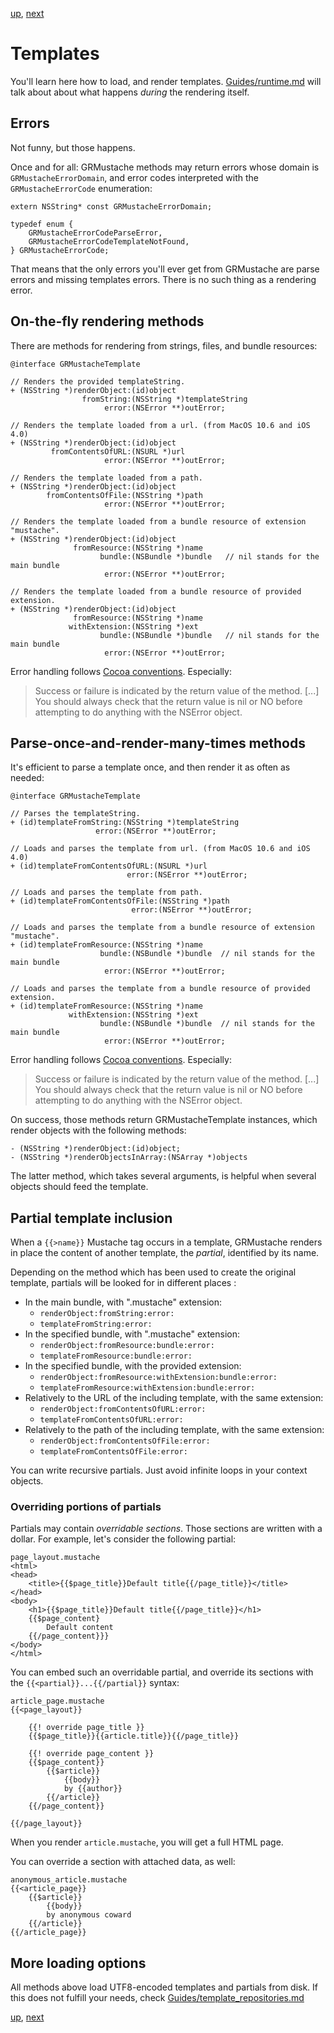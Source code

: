 [up](introduction.md), [next](template_repositories.md)

Templates
=========

You'll learn here how to load, and render templates. [Guides/runtime.md](runtime.md) will talk about about what happens *during* the rendering itself.

Errors
------

Not funny, but those happens.

Once and for all: GRMustache methods may return errors whose domain is `GRMustacheErrorDomain`, and error codes interpreted with the `GRMustacheErrorCode` enumeration:

```objc
extern NSString* const GRMustacheErrorDomain;

typedef enum {
    GRMustacheErrorCodeParseError,
    GRMustacheErrorCodeTemplateNotFound,
} GRMustacheErrorCode;
```

That means that the only errors you'll ever get from GRMustache are parse errors and missing templates errors. There is no such thing as a rendering error.

On-the-fly rendering methods
----------------------------

There are methods for rendering from strings, files, and bundle resources:
    
```objc
@interface GRMustacheTemplate

// Renders the provided templateString.
+ (NSString *)renderObject:(id)object
                fromString:(NSString *)templateString
                     error:(NSError **)outError;

// Renders the template loaded from a url. (from MacOS 10.6 and iOS 4.0)
+ (NSString *)renderObject:(id)object
         fromContentsOfURL:(NSURL *)url
                     error:(NSError **)outError;

// Renders the template loaded from a path.
+ (NSString *)renderObject:(id)object
        fromContentsOfFile:(NSString *)path
                     error:(NSError **)outError;

// Renders the template loaded from a bundle resource of extension "mustache".
+ (NSString *)renderObject:(id)object
              fromResource:(NSString *)name
                    bundle:(NSBundle *)bundle   // nil stands for the main bundle
                     error:(NSError **)outError;

// Renders the template loaded from a bundle resource of provided extension.
+ (NSString *)renderObject:(id)object
              fromResource:(NSString *)name
             withExtension:(NSString *)ext
                    bundle:(NSBundle *)bundle   // nil stands for the main bundle
                     error:(NSError **)outError;
```

Error handling follows [Cocoa conventions](https://developer.apple.com/library/ios/#documentation/Cocoa/Conceptual/ErrorHandlingCocoa/CreateCustomizeNSError/CreateCustomizeNSError.html). Especially:

> Success or failure is indicated by the return value of the method. [...] You should always check that the return value is nil or NO before attempting to do anything with the NSError object.


Parse-once-and-render-many-times methods
----------------------------------------

It's efficient to parse a template once, and then render it as often as needed:

```objc
@interface GRMustacheTemplate

// Parses the templateString.
+ (id)templateFromString:(NSString *)templateString
                   error:(NSError **)outError;

// Loads and parses the template from url. (from MacOS 10.6 and iOS 4.0)
+ (id)templateFromContentsOfURL:(NSURL *)url
                          error:(NSError **)outError;

// Loads and parses the template from path.
+ (id)templateFromContentsOfFile:(NSString *)path
                           error:(NSError **)outError;

// Loads and parses the template from a bundle resource of extension "mustache".
+ (id)templateFromResource:(NSString *)name
                    bundle:(NSBundle *)bundle  // nil stands for the main bundle
                     error:(NSError **)outError;

// Loads and parses the template from a bundle resource of provided extension.
+ (id)templateFromResource:(NSString *)name
             withExtension:(NSString *)ext
                    bundle:(NSBundle *)bundle  // nil stands for the main bundle
                     error:(NSError **)outError;
```

Error handling follows [Cocoa conventions](https://developer.apple.com/library/ios/#documentation/Cocoa/Conceptual/ErrorHandlingCocoa/CreateCustomizeNSError/CreateCustomizeNSError.html). Especially:

> Success or failure is indicated by the return value of the method. [...] You should always check that the return value is nil or NO before attempting to do anything with the NSError object.

On success, those methods return GRMustacheTemplate instances, which render objects with the following methods:

```objc
- (NSString *)renderObject:(id)object;
- (NSString *)renderObjectsInArray:(NSArray *)objects
```

The latter method, which takes several arguments, is helpful when several objects should feed the template.

Partial template inclusion
--------------------------

When a `{{>name}}` Mustache tag occurs in a template, GRMustache renders in place the content of another template, the *partial*, identified by its name.

Depending on the method which has been used to create the original template, partials will be looked for in different places :

- In the main bundle, with ".mustache" extension:
    - `renderObject:fromString:error:`
    - `templateFromString:error:`
- In the specified bundle, with ".mustache" extension:
    - `renderObject:fromResource:bundle:error:`
    - `templateFromResource:bundle:error:`
- In the specified bundle, with the provided extension:
    - `renderObject:fromResource:withExtension:bundle:error:`
    - `templateFromResource:withExtension:bundle:error:`
- Relatively to the URL of the including template, with the same extension:
    - `renderObject:fromContentsOfURL:error:`
    - `templateFromContentsOfURL:error:`
- Relatively to the path of the including template, with the same extension:
    - `renderObject:fromContentsOfFile:error:`
    - `templateFromContentsOfFile:error:`

You can write recursive partials. Just avoid infinite loops in your context objects.

### Overriding portions of partials

Partials may contain *overridable sections*. Those sections are written with a dollar. For example, let's consider the following partial:

    page_layout.mustache
    <html>
    <head>
        <title>{{$page_title}}Default title{{/page_title}}</title>
    </head>
    <body>
        <h1>{{$page_title}}Default title{{/page_title}}</h1>
        {{$page_content}
            Default content
        {{/page_content}}}
    </body>
    </html>

You can embed such an overridable partial, and override its sections with the `{{<partial}}...{{/partial}}` syntax:

    article_page.mustache
    {{<page_layout}}
    
        {{! override page_title }}
        {{$page_title}}{{article.title}}{{/page_title}}
        
        {{! override page_content }}
        {{$page_content}}
            {{$article}}
                {{body}}
                by {{author}}
            {{/article}}
        {{/page_content}}
        
    {{/page_layout}}

When you render `article.mustache`, you will get a full HTML page.

You can override a section with attached data, as well:

    anonymous_article.mustache
    {{<article_page}}
        {{$article}}
            {{body}}
            by anonymous coward
        {{/article}}
    {{/article_page}}


More loading options
--------------------

All methods above load UTF8-encoded templates and partials from disk. If this does not fulfill your needs, check [Guides/template_repositories.md](template_repositories.md)

[up](introduction.md), [next](template_repositories.md)
